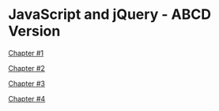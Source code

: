# JavaScript and jQuery - ABCD Version

[Chapter #1](https://docs.google.com/presentation/d/1hop-CLoQiVklbGD5jdWUbLtjgaxbSmBXVwD07Lkh2NE)

[Chapter #2](https://docs.google.com/presentation/d/1eK_BMMkSQ-13ZUxvP11pUwzwalt1LyJMEFcIKH8miNo)

[Chapter #3](https://docs.google.com/presentation/d/1rrNx7_zDwwm3w3sm8s5BCfySST3jG88L5Bi1qB8BSIw)

[Chapter #4](https://docs.google.com/presentation/d/1gSf5f6PidQDd_Y_T0tRuCJB0XlYOPv6aIGzxgtS8s8Q/edit?usp=sharing)